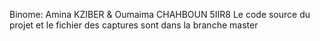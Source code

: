 Binome: Amina KZIBER & Oumaima CHAHBOUN 5IIR8
Le code source du projet et le fichier des captures sont dans la branche master
